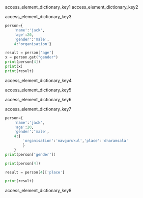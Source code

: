access_element_dictionary_key1
access_element_dictionary_key2


access_element_dictionary_key3


```python
person={
    'name':'jack',
    'age':20,
    'gender':'male',
    4:'organisation'}

result = person['age'] 
x = person.get("gender")
print(person[4])
print(x)
print(result)
 ```
    
access_element_dictionary_key4


access_element_dictionary_key5


access_element_dictionary_key6


access_element_dictionary_key7
```python
person={
    'name':'jack',
    'age':20,
    'gender':'male',
    4:{
        'organisation':'navgurukul','place':'dharamsala'
        }
    }
print(person['gender'])

print(person[4])

result = person[4]['place']

print(result)
 ```
   
access_element_dictionary_key8
